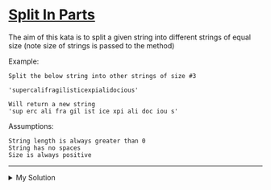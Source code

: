 # [Split In Parts](https://www.codewars.com/kata/5650ab06d11d675371000003)

The aim of this kata is to split a given string into different strings of equal size (note size of strings is passed to
the method)

Example:

    Split the below string into other strings of size #3

    'supercalifragilisticexpialidocious'

    Will return a new string
    'sup erc ali fra gil ist ice xpi ali doc iou s'

Assumptions:

    String length is always greater than 0
    String has no spaces
    Size is always positive

---

<details><summary>My Solution</summary>

```js
var splitInParts = function (s, partLength) {
  let result = [];
  while (s) {
    result.push(s.slice(0, partLength));
    s = s.slice(partLength);
  }

  return result.join(" ");
};
```

</details>
